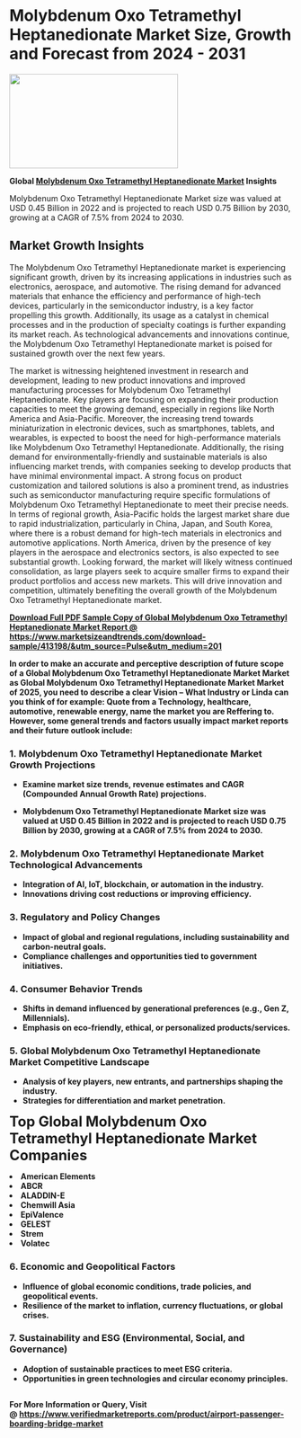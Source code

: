 <H1>Molybdenum Oxo Tetramethyl Heptanedionate Market Size, Growth and Forecast from 2024 - 2031</H1><img class="aligncenter size-medium wp-image-584254" src="https://thirdeyenews.in/wp-content/uploads/2024/09/Global-Market-Research-300x168.jpeg" alt="" width="300" height="168" /><p><strong>Global&nbsp;<a href="https://www.marketsizeandtrends.com/download-sample/413198/&amp;utm_source=Pulse&amp;utm_medium=201">Molybdenum Oxo Tetramethyl Heptanedionate Market</a> Insights</strong></p><p>Molybdenum Oxo Tetramethyl Heptanedionate Market size was valued at USD 0.45 Billion in 2022 and is projected to reach USD 0.75 Billion by 2030, growing at a CAGR of 7.5% from 2024 to 2030.</p><p><h2>Market Growth Insights</h2> <p>The Molybdenum Oxo Tetramethyl Heptanedionate market is experiencing significant growth, driven by its increasing applications in industries such as electronics, aerospace, and automotive. The rising demand for advanced materials that enhance the efficiency and performance of high-tech devices, particularly in the semiconductor industry, is a key factor propelling this growth. Additionally, its usage as a catalyst in chemical processes and in the production of specialty coatings is further expanding its market reach. As technological advancements and innovations continue, the Molybdenum Oxo Tetramethyl Heptanedionate market is poised for sustained growth over the next few years.</p> <p><strong><a href="#"></a></strong></p> <p>The market is witnessing heightened investment in research and development, leading to new product innovations and improved manufacturing processes for Molybdenum Oxo Tetramethyl Heptanedionate. Key players are focusing on expanding their production capacities to meet the growing demand, especially in regions like North America and Asia-Pacific. Moreover, the increasing trend towards miniaturization in electronic devices, such as smartphones, tablets, and wearables, is expected to boost the need for high-performance materials like Molybdenum Oxo Tetramethyl Heptanedionate. Additionally, the rising demand for environmentally-friendly and sustainable materials is also influencing market trends, with companies seeking to develop products that have minimal environmental impact. A strong focus on product customization and tailored solutions is also a prominent trend, as industries such as semiconductor manufacturing require specific formulations of Molybdenum Oxo Tetramethyl Heptanedionate to meet their precise needs. In terms of regional growth, Asia-Pacific holds the largest market share due to rapid industrialization, particularly in China, Japan, and South Korea, where there is a robust demand for high-tech materials in electronics and automotive applications. North America, driven by the presence of key players in the aerospace and electronics sectors, is also expected to see substantial growth. Looking forward, the market will likely witness continued consolidation, as large players seek to acquire smaller firms to expand their product portfolios and access new markets. This will drive innovation and competition, ultimately benefiting the overall growth of the Molybdenum Oxo Tetramethyl Heptanedionate market.</p> <p><strong><a href="#"></p><p><span class=""><strong>Download Full PDF Sample Copy of Global Molybdenum Oxo Tetramethyl Heptanedionate Market Report</strong> @ <a href="https://www.marketsizeandtrends.com/download-sample/413198/&amp;utm_source=Pulse&amp;utm_medium=201" target="_blank">https://www.marketsizeandtrends.com/download-sample/413198/&amp;utm_source=Pulse&amp;utm_medium=201</a></span></p><p>In order to make an accurate and perceptive description of future scope of a Global&nbsp;Molybdenum Oxo Tetramethyl Heptanedionate Market Market as Global&nbsp;Molybdenum Oxo Tetramethyl Heptanedionate Market Market of 2025, you need to describe a clear Vision &ndash; What Industry or Linda can you think of for example: Quote from a Technology, healthcare, automotive, renewable energy, name the market you are Reffering to. However, some general trends and factors usually impact market reports and their future outlook include:</p><h3>1.&nbsp;<strong>Molybdenum Oxo Tetramethyl Heptanedionate Market Growth Projections</strong></h3><ul><li>Examine market size trends, revenue estimates and CAGR (Compounded Annual Growth Rate) projections.</li><li><p>Molybdenum Oxo Tetramethyl Heptanedionate Market size was valued at USD 0.45 Billion in 2022 and is projected to reach USD 0.75 Billion by 2030, growing at a CAGR of 7.5% from 2024 to 2030.</p></li></ul><h3>2.&nbsp;<strong>Molybdenum Oxo Tetramethyl Heptanedionate Market Technological Advancements</strong></h3><ul><li>Integration of AI, IoT, blockchain, or automation in the industry.</li><li>Innovations driving cost reductions or improving efficiency.</li></ul><h3>3.&nbsp;<strong>Regulatory and Policy Changes</strong></h3><ul><li>Impact of global and regional regulations, including sustainability and carbon-neutral goals.</li><li>Compliance challenges and opportunities tied to government initiatives.</li></ul><h3>4.&nbsp;<strong>Consumer Behavior Trends</strong></h3><ul><li>Shifts in demand influenced by generational preferences (e.g., Gen Z, Millennials).</li><li>Emphasis on eco-friendly, ethical, or personalized products/services.</li></ul><h3>5.&nbsp;<strong>Global Molybdenum Oxo Tetramethyl Heptanedionate Market Competitive Landscape</strong></h3><ul><li>Analysis of key players, new entrants, and partnerships shaping the industry.</li><li>Strategies for differentiation and market penetration.</li></ul><p data-pm-slice="1 1 []"><span style="color: inherit; font-family: inherit; font-size: 25px;">Top Global Molybdenum Oxo Tetramethyl Heptanedionate Market Companies</span></p><div class="" data-test-id=""><p><li>American Elements</li><li> ABCR</li><li> ALADDIN-E</li><li> Chemwill Asia</li><li> EpiValence</li><li> GELEST</li><li> Strem</li><li> Volatec</li></p></div><h3>6.&nbsp;<strong>Economic and Geopolitical Factors</strong></h3><ul><li>Influence of global economic conditions, trade policies, and geopolitical events.</li><li>Resilience of the market to inflation, currency fluctuations, or global crises.</li></ul><h3>7.&nbsp;<strong>Sustainability and ESG (Environmental, Social, and Governance)</strong></h3><ul><li>Adoption of sustainable practices to meet ESG criteria.</li><li>Opportunities in green technologies and circular economy principles.</li></ul><h2><strong style="font-size: 14px;">For More Information or Query, Visit @&nbsp;</strong><a style="background-color: #ffffff; font-size: 14px;" href="https://www.marketsizeandtrends.com/report/molybdenum-oxo-tetramethyl-heptanedionate-market/" target="_blank">https://www.verifiedmarketreports.com/product/airport-passenger-boarding-bridge-market</a></h2>
